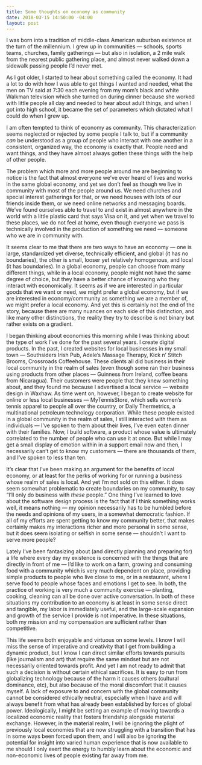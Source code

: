 ```yaml
---
title: Some thoughts on economy as community
date: 2018-03-15 14:50:00 -04:00
layout: post
---
```


I was born into a tradition of middle-class American suburban existence at the turn of the millennium. I grew up in communities — schools, sports teams, churches, family gatherings — but also in isolation, a 2 mile walk from the nearest public gathering place, and almost never walked down a sidewalk passing people I’d never met.

As I got older, I started to hear about something called the economy. It had a lot to do with how I was able to get things I wanted and needed, what the men on TV said at 7:30 each evening from my mom’s black and white Walkman television which she turned on during dinner because she worked with little people all day and needed to hear about adult things, and when I got into high school, it became the set of parameters which dictated what I could do when I grew up.

I am often tempted to think of economy as community. This characterization seems neglected or rejected by some people I talk to, but if a community *can* be understood as a group of people who interact with one another in a consistent, organized way, the economy is exactly that. People need and want things, and they have almost always gotten these things with the help of other people.

The problem which more and more people around me are beginning to notice is the fact that almost everyone we’ve ever heard of lives and works in the same global economy, and yet we don’t feel as though we live in community with most of the people around us. We need churches and special interest gatherings for that, or we need houses with lots of our friends inside them, or we need online networks and messaging boards. We’ve found ourselves able to travel to and exist in almost anywhere in the world with a little plastic card that says Visa on it, and yet when we travel to these places, we do not feel at home, even though everyone we pass is technically involved in the production of something we need — someone who we are in community with.

It seems clear to me that there are two ways to have an economy — one is large, standardized yet diverse, technically efficient, and global (it has no boundaries), the other is small, looser yet relatively homogenous, and local (it has boundaries). In a global economy, people can choose from many different things, while in a local economy, people might not have the same degree of choice, but they have a better chance of knowing who they interact with economically. It seems as if we are interested in particular goods that we want or need, we might prefer a global economy, but if we are interested in economy/community as something we are a member of, we might prefer a local economy. And yet this is certainly not the end of the story, because there are many nuances on each side of this distinction, and like many other distinctions, the reality they try to describe is not binary but rather exists on a gradient.

I began thinking about economies this morning while I was thinking about the type of work I’ve done for the past several years. I create digital products. In the past, I created websites for local businesses in my small town — Southsiders Irish Pub, Adele’s Massage Therapy, Kick n’ Stitch Brooms, Crossroads Coffeehouse. These clients all did business in their local community in the realm of sales (even though some ran their business using products from other places — Guinness from Ireland, coffee beans from Nicaragua). Their customers were people that they knew something about, and they found me because I advertised a local service — website design in Waxhaw. As time went on, however, I began to create website for online or less local businesses — MyTennisStore, which sells women’s tennis apparel to people all over the country, or Daily Thermetrics, a multinational petroleum technology corporation. While these people existed in a global community in the realm of sales, I still interacted with them as individuals — I’ve spoken to them about their lives, I’ve even eaten dinner with their families. Now, I build software, a product whose value is ultimately correlated to the number of people who can use it at once. But while I may get a small display of emotion within in a support email now and then, I necessarily can’t get to know my customers — there are thousands of them, and I’ve spoken to less than ten.

It’s clear that I’ve been making an argument for the benefits of local economy, or at least for the perks of working for or running a business whose realm of sales is local. And yet I’m not sold on this either. It does seem somewhat problematic to create boundaries on my community, to say “I’ll only do business with *these* people.” One thing I’ve learned to love about the software design process is the fact that if I think something works well, it means nothing — my opinion necessarily has to be humbled before the needs and opinions of my users, in a somewhat democratic fashion. If all of my efforts are spent getting to know my community better, that makes certainly makes my interactions richer and more personal in some sense, but it does seem isolating or selfish in some sense — shouldn’t I want to serve more people?

Lately I’ve been fantasizing about (and directly planning and preparing for) a life where every day my existence is concerned with the things that are directly in front of me — I’d like to work on a farm, growing and consuming food with a community which is very much dependent on place, providing simple products to people who live close to me, or in a restaurant, where I serve food to people whose faces and emotions I get to see. In both, the practice of working is very much a community exercise — planting, cooking, cleaning can all be done over active conversation. In both of these situations my contribution to an economy is at least in some sense direct and tangible, my labor is immediately useful, and the large-scale expansion and growth of the service I provide is not imperative. In these situations, both my mission and my compensation are sufficient rather than competitive.

This life seems both enjoyable and virtuous on some levels. I know I will miss the sense of imperative and creativity that I get from building a dynamic product, but I know I can direct similar efforts towards pursuits (like journalism and art) that require the same mindset but are not necessarily oriented towards profit. And yet I am not ready to admit that such a decision is without certain ethical sacrifices. It is easy to run from globalizing technology because of the harm it causes others (cultural dominance, etc), but also because of the moral discomfort that it causes myself. A lack of exposure to and concern with  the global community cannot be considered ethically neutral, especially when I have and will always benefit from what has already been established by forces of global power. Ideologically, I might be setting an example of moving towards a localized economic reality that fosters friendship alongside material exchange. However, in the material realm, I will be ignoring the plight of previously local economies that are now struggling with a transition that has in some ways been forced upon them, and I will also be ignoring the potential for insight into varied human experience that is now available to me should I only exert the energy to humbly learn about the economic and non-economic lives of people existing far away from me.